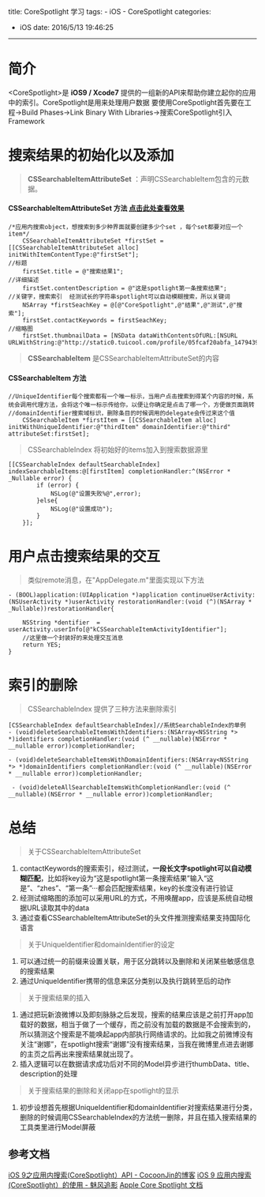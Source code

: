 title: CoreSpotlight 学习
tags:
	- iOS
	- CoreSpotlight
categories:
- iOS
date: 2016/5/13 19:46:25
---

# 简介
&lt;CoreSpotlight&gt;是 **iOS9 / Xcode7** 提供的一组新的API来帮助你建立起你的应用中的索引。CoreSpotlight是用来处理用户数据
要使用CoreSpotlight首先要在工程->Build Phases->Link Binary With Libraries->搜索CoreSpotlight引入Framework
# 搜索结果的初始化以及添加
>**CSSearchableItemAttributeSet** ：声明CSSearchableItem包含的元数据。

#### CSSearchableItemAttributeSet 方法 [点击此处查看效果](http://e.hiphotos.baidu.com/image/pic/item/42166d224f4a20a42adfcc5c99529822730ed06c.jpg)

```objc
/*应用内搜索object，想搜索到多少种界面就要创建多少个set ，每个set都要对应一个item*/
    CSSearchableItemAttributeSet *firstSet = [[CSSearchableItemAttributeSet alloc] initWithItemContentType:@"firstSet"];
//标题
    firstSet.title = @"搜索结果1";
//详细描述
    firstSet.contentDescription = @"这是spotlight第一条搜索结果";
//关键字，搜索索引  经测试长的字符串spotlight可以自动模糊搜索，所以关键词
    NSArray *firstSeachKey = @[@"CoreSpotlight",@"结果",@"测试",@"搜索"];
    firstSet.contactKeywords = firstSeachKey;
//缩略图
    firstSet.thumbnailData = [NSData dataWithContentsOfURL:[NSURL URLWithString:@"http://static0.tuicool.com/profile/05fcaf20abfa_1479439428.jpg"]];
```

> **CSSearchableItem** 是CSSearchableItemAttributeSet的内容

#### CSSearchableItem 方法

```objc
//UniqueIdentifier每个搜索都有一个唯一标示，当用户点击搜索到得某个内容的时候，系统会调用代理方法，会将这个唯一标示传给你，以便让你确定是点击了哪一个，方便做页面跳转
//domainIdentifier搜索域标识，删除条目的时候调用的delegate会传过来这个值
    CSSearchableItem *firstItem = [[CSSearchableItem alloc] initWithUniqueIdentifier:@"thirdItem" domainIdentifier:@"third" attributeSet:firstSet];
```

> CSSearchableIndex 将初始好的items加入到搜索数据源里

```objc
[[CSSearchableIndex defaultSearchableIndex] indexSearchableItems:@[firstItem] completionHandler:^(NSError * _Nullable error) {
        if (error) {
            NSLog(@"设置失败%@",error);
        }else{
            NSLog(@"设置成功");
        }
    }];
```
<!--more-->
# 用户点击搜索结果的交互
> 类似remote消息，在"AppDelegate.m"里面实现以下方法

```objc
- (BOOL)application:(UIApplication *)application continueUserActivity:(NSUserActivity *)userActivity restorationHandler:(void (^)(NSArray * _Nullable))restorationHandler{
    
    NSString *dentifier  = userActivity.userInfo[@"kCSSearchableItemActivityIdentifier"];
    //这里做一个封装好的来处理交互消息
    return YES;
}
```

# 索引的删除
>CSSearchableIndex 提供了三种方法来删除索引

```objc
[CSSearchableIndex defaultSearchableIndex]//系统SearchableIndex的单例
- (void)deleteSearchableItemsWithIdentifiers:(NSArray<NSString *> *)identifiers completionHandler:(void (^ __nullable)(NSError * __nullable error))completionHandler; 

- (void)deleteSearchableItemsWithDomainIdentifiers:(NSArray<NSString *> *)domainIdentifiers completionHandler:(void (^ __nullable)(NSError * __nullable error))completionHandler;

 - (void)deleteAllSearchableItemsWithCompletionHandler:(void (^ __nullable)(NSError * __nullable error))completionHandler; 
```

# 总结
>关于CSSearchableItemAttributeSet

1. contactKeywords的搜索索引，经过测试，**一段长文字spotlight可以自动模糊匹配**，比如将key设为“这是spotlight第一条搜索结果”输入“这是”、“zhes”、“第一条”···都会匹配搜索结果，key的长度没有进行验证
2. 经测试缩略图的添加可以采用URL的方式，不用唤醒app，应该是系统自动根据URL读取其中的data
3. 通过查看CSSearchableItemAttributeSet的头文件推测搜索结果支持国际化语言

>关于UniqueIdentifier和domainIdentifier的设定

1. 可以通过统一的前缀来设置关联，用于区分跳转以及删除和关闭某些敏感信息的搜索结果
2. 通过UniqueIdentifier携带的信息来区分类别以及执行跳转至后的动作

>关于搜索结果的插入

1. 通过把玩新浪微博以及即刻脉脉之后发现，搜索的结果应该是之前打开app加载好的数据，相当于做了一个缓存，而之前没有加载的数据是不会搜索到的，所以猜测这个搜索是不能唤起app内部执行网络请求的。比如我之前微博没有关注“谢娜”，在spotlight搜索“谢娜”没有搜索结果，当我在微博里点进去谢娜的主页之后再出来搜索结果就出现了。
2. 插入逻辑可以在数据请求成功后对不同的Model异步进行thumbData、title、description的处理

>关于搜索结果的删除和关闭app在spotlight的显示

1. 初步设想首先根据UniqueIdentifier和domainIdentifier对搜索结果进行分类，删除的时候调用CSSearchableIndex的方法统一删除，并且在插入搜索结果的工具类里进行Model屏蔽

## 参考文档
[iOS 9之应用内搜索(CoreSpotlight）API - CocoonJin的博客](http://www.cnblogs.com/CocoonJin/p/4703366.html)
[iOS 9 应用内搜索(CoreSpotlight）的使用 - 魅风追影](http://www.cnblogs.com/KingQiangzi/p/4861851.html)
[Apple Core Spotlight 文档](https://developer.apple.com/reference/corespotlight)


